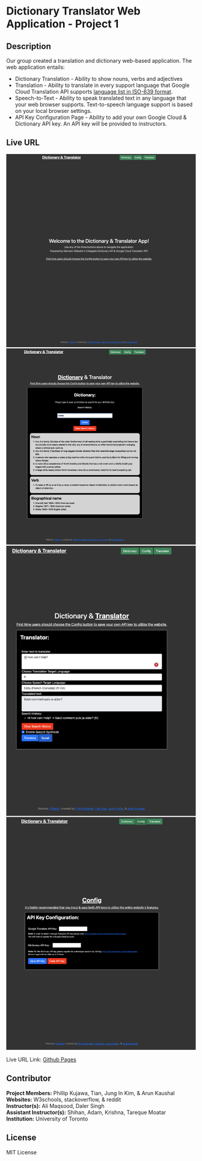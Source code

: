 # Dictionary Translator Web Application - Project 1
## Description

Our group created a translation and dictionary web-based application. The web application entails: 

* Dictionary Translation - Ability to show nouns, verbs and adjectives 
* Translation - Ability to translate in every support language that Google Cloud Translation API supports [language list in ISO-639 format](https://cloud.google.com/translate/docs/languages). 
* Speech-to-Text - Ability to speak translated text in any language that your web browser supports. Text-to-speech language support is based on your local browser settings. 
* API Key Configuration Page - Ability to add your own Google Cloud & Dictionary API key. An API key will be provided to instructors.

## Live URL
![Alt text](assets/images/screenshot1.png) ![Alt text](assets/images/screenshot2.png) ![Alt text](assets/images/screenshot3.png) ![Alt text](assets/images/screenshot4.png)

Live URL Link: [Github Pages](https://phillipkujawa.github.io/dictionary-translator-project1/)

## Contributor

**Project Members:** Phillip Kujawa, Tian, Jung In Kim, & Arun Kaushal <br>
**Websites:** W3schools, stackoverflow, & reddit <br>
**Instructor(s):** Ali Maqsood, Daler Singh <br>
**Assistant Instructor(s):** Shihan, Adam, Krishna, Tareque Moatar <br>
**Institution:** University of Toronto <br>

## License

MIT License



